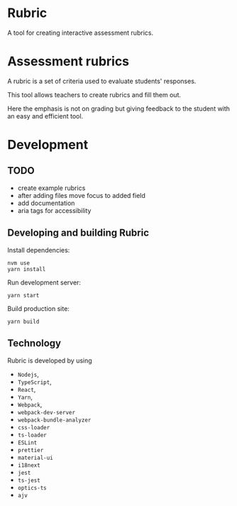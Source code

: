 # Rubric

A tool for creating interactive assessment rubrics.

# Assessment rubrics

A rubric is a set of criteria used to evaluate students' responses.

This tool allows teachers to create rubrics and fill them out.

Here the emphasis is not on grading but giving feedback to the student with
an easy and efficient tool.

# Development

## TODO

- create example rubrics
- after adding files move focus to added field
- add documentation
- aria tags for accessibility

## Developing and building Rubric

Install dependencies:

```
nvm use
yarn install
```

Run development server:

```
yarn start
```

Build production site:

```
yarn build
```

## Technology

Rubric is developed by using

- `Nodejs`,
- `TypeScript`,
- `React`,
- `Yarn`,
- `Webpack`,
- `webpack-dev-server`
- `webpack-bundle-analyzer`
- `css-loader`
- `ts-loader`
- `ESLint`
- `prettier`
- `material-ui`
- `i18next`
- `jest`
- `ts-jest`
- `optics-ts`
- `ajv`
